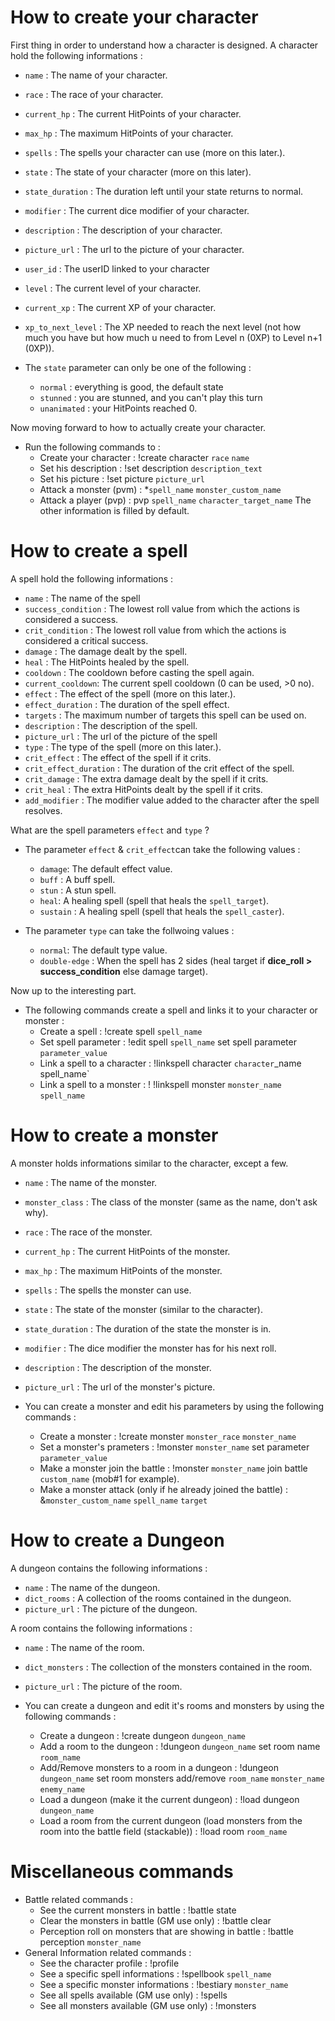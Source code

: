 # How to create your character
First thing in order to understand how a character is designed.
A character hold the following informations : 

* `name` : The name of your character.
* `race` : The race of your character.
* `current_hp` : The current HitPoints of your character.
* `max_hp` : The maximum HitPoints of your character.
* `spells` : The spells your character can use (more on this later.).
* `state` : The state of your character (more on this later).
* `state_duration` : The duration left until your state returns to normal.
* `modifier` : The current dice modifier of your character.
* `description` : The description of your character.
* `picture_url` : The url to the picture of your character.
* `user_id` : The userID linked to your character
* `level` : The current level of your character.
* `current_xp` : The current XP of your character.
* `xp_to_next_level` : The XP needed to reach the next level (not how much you have but how much u need to from Level n (0XP) to Level n+1 (0XP)).

* The `state` parameter can only be one of the following :
    * `normal` : everything is good, the default state
    * `stunned` : you are stunned, and you can't play this turn
    * `unanimated` : your HitPoints reached 0.

Now moving forward to how to actually create your character.
* Run the following commands to :
    * Create your character : !create character `race` `name`
    * Set his description : !set description `description_text`
    * Set his picture : !set picture `picture_url`
    * Attack a monster (pvm) : *`spell_name` `monster_custom_name`
    * Attack a player (pvp) : pvp `spell_name` `character_target_name`
The other information is filled by default.

# How to create a spell
A spell hold the following informations :
* `name` : The name of the spell
* `success_condition` : The lowest roll value from which the actions is considered a success.
* `crit_condition` : The lowest roll value from which the actions is considered a critical success.
* `damage` : The damage dealt by the spell.
* `heal` : The HitPoints healed by the spell.
* `cooldown` : The cooldown before casting the spell again.
* `current_cooldown`: The current spell cooldown (0 can be used, >0 no).
* `effect` : The effect of the spell (more on this later.).
* `effect_duration` : The duration of the spell effect.
* `targets` : The maximum number of targets this spell can be used on.
* `description` : The description of the spell.
* `picture_url` : The url of the picture of the spell
* `type` : The type of the spell (more on this later.).
* `crit_effect` : The effect of the spell if it crits.
* `crit_effect_duration` : The duration of the crit effect of the spell.
* `crit_damage` : The extra damage dealt by the spell if it crits.
* `crit_heal` : The extra HitPoints dealt by the spell if it crits.
* `add_modifier` : The modifier value added to the character after the spell resolves.

What are the spell parameters `effect` and `type` ?
* The parameter `effect` & `crit_effect`can take the following values :
    * `damage`: The default effect value.
    * `buff` : A buff spell.
    * `stun` : A stun spell.
    * `heal`: A healing spell (spell that heals the `spell_target`).
    * `sustain` : A healing spell (spell that heals the `spell_caster`).  

* The parameter `type` can take the follwoing values :
    * `normal`: The default type value.
    * `double-edge` : When the spell has 2 sides (heal target if **dice_roll > success_condition** else damage target).

Now up to the interesting part.
* The following commands create a spell and links it to your character or monster :
    * Create a spell : !create spell `spell_name`
    * Set spell parameter : !edit spell `spell_name` set spell parameter `parameter_value`
    * Link a spell to a character : !linkspell character `character`_name` `spell_name`
    * Link a spell to a monster : ! !linkspell monster `monster_name` `spell_name`

# How to create a monster
A monster holds informations similar to the character, except a few.
* `name` : The name of the monster.
* `monster_class` : The class of the monster (same as the name, don't ask why).
* `race` : The race of the monster.
* `current_hp` : The current HitPoints of the monster.
* `max_hp` : The maximum HitPoints of the monster.
* `spells` : The spells the monster can use.
* `state` : The state of the monster (similar to the character).
* `state_duration` : The duration of the state the monster is in.
* `modifier` : The dice modifier the monster has for his next roll.
* `description` : The description of the monster.
* `picture_url` : The url of the monster's picture.

* You can create a monster and edit his parameters by using the following commands :
    * Create a monster : !create monster `monster_race` `monster_name`
    * Set a monster's prameters : !monster `monster_name` set parameter `parameter_value`
    * Make a monster join the battle : !monster `monster_name` join battle `custom_name` (mob#1 for example).
    * Make a monster attack (only if he already joined the battle) : &`monster_custom_name` `spell_name` `target`

# How to create a Dungeon
A dungeon contains the following informations :
* `name` : The name of the dungeon.
* `dict_rooms` : A collection of the rooms contained in the dungeon.
* `picture_url` : The picture of the dungeon.

A room contains the following informations :
* `name` : The name of the room.
* `dict_monsters` : The collection of the monsters contained in the room.
* `picture_url` : The picture of the room.

* You can create a dungeon and edit it's rooms and monsters by using the following commands :
    * Create a dungeon : !create dungeon `dungeon_name`
    * Add a room to the dungeon : !dungeon `dungeon_name` set room name `room_name`
    * Add/Remove monsters to a room in a dungeon : !dungeon `dungeon_name` set room monsters add/remove `room_name` `monster_name` `enemy_name` 
    * Load a dungeon (make it the current dungeon) : !load dungeon `dungeon_name`
    * Load a room from the current dungeon (load monsters from the room into the battle field (stackable)) : !load room `room_name`

# Miscellaneous commands
* Battle related commands :
    * See the current monsters in battle : !battle state
    * Clear the monsters in battle (GM use only) : !battle clear
    * Perception roll on monsters that are showing in battle : !battle perception `monster_name`
* General Information related commands :
    * See the character profile : !profile
    * See a specific spell informations : !spellbook `spell_name`
    * See a specific monster informations : !bestiary `monster_name`
    * See all spells available (GM use only) : !spells
    * See all monsters available (GM use only) : !monsters